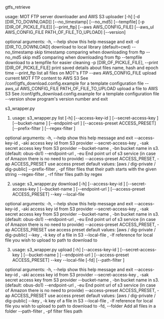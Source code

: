 gtfs_retrieve

usage: MOT FTP server downloader and AWS S3 uploader [-h]
                                                     [-d [DIR_TO_DOWNLOAD]]
                                                     [--no_timestamp]
                                                     [--no_md5] [--tempfile]
                                                     [-p [DIR_OF_PICKLE_FILE]]
                                                     [--print_ftp]
                                                     [--aws AWS_CONFIG_FILE]
                                                     [--aws_ul AWS_CONFIG_FILE PATH_OF_FILE_TO_UPLOAD]
                                                     [--version]

optional arguments:
  -h, --help            show this help message and exit
  -d [DIR_TO_DOWNLOAD]  download to local library (default=cwd)
  --no_timestamp        skip timestamp comparing when downloading from ftp
  --no_md5              skip md5 comparing when downloading from ftp
  --tempfile            download to a tempfile for easier cleaning
  -p [DIR_OF_PICKLE_FILE], --print [DIR_OF_PICKLE_FILE]
                        print saved details about files name, hash and epoch
                        time
  --print_ftp           list all files on MOT's FTP
  --aws AWS_CONFIG_FILE
                        upload current MOT FTP content to AWS S3 See
                        /conf/gtfs_download.config.example for a template
                        configuration file
  --aws_ul AWS_CONFIG_FILE PATH_OF_FILE_TO_UPLOAD
                        upload a file to AWS S3 See
                        /conf/gtfs_download.config.example for a template
                        configuration file
  --version             show program's version number and exit


s3_wrapper.py

1. usage: s3_wrapper.py list [-h] [--access-key-id <String>]
                          [--secret-access-key <String>]
                          [--bucket-name <String>] [--endpoint-url <String>]
                          [--access-preset ACCESS_PRESET]
                          [--prefix-filter <String>] [--regex-filter <String>]

optional arguments:
  -h, --help            show this help message and exit
  --access-key-id <String>, -aki <String>
                        access key id from S3 provider
  --secret-access-key <String>, -sak <String>
                        secret access key from S3 provider
  --bucket-name <String>, -bn <String>
                        bucket name in s3. (default: obus-do1)
  --endpoint-url <String>, -eu <String>
                        End point url of s3 service (in case of Amazon there
                        is no need to provide)
  --access-preset ACCESS_PRESET, -ap ACCESS_PRESET
                        use access preset default values: [aws / dig-private /
                        dig-public]
  --prefix-filter <String>, -pf <String>
                        filter files that their path starts with the given
                        string
  --regex-filter <String>, -rf <String>
                        filter files path by regex


2. usage: s3_wrapper.py download [-h] [--access-key-id <String>]
                              [--secret-access-key <String>]
                              [--bucket-name <String>]
                              [--endpoint-url <String>]
                              [--access-preset ACCESS_PRESET] --key <Path>
                              --local-file <Path>

optional arguments:
  -h, --help            show this help message and exit
  --access-key-id <String>, -aki <String>
                        access key id from S3 provider
  --secret-access-key <String>, -sak <String>
                        secret access key from S3 provider
  --bucket-name <String>, -bn <String>
                        bucket name in s3. (default: obus-do1)
  --endpoint-url <String>, -eu <String>
                        End point url of s3 service (in case of Amazon there
                        is no need to provide)
  --access-preset ACCESS_PRESET, -ap ACCESS_PRESET
                        use access preset default values: [aws / dig-private /
                        dig-public]
  --key <Path>, -k <Path>
                        key of a file in S3
  --local-file <Path>, -lf <Path>
                        reference for local file you wish to upload to path to
                        download to





3. usage: s3_wrapper.py upload [-h] [--access-key-id <String>]
                            [--secret-access-key <String>]
                            [--bucket-name <String>] [--endpoint-url <String>]
                            [--access-preset ACCESS_PRESET] --key <Path>
                            --local-file <Path> [-fd] [--path-filter <String>]

optional arguments:
  -h, --help            show this help message and exit
  --access-key-id <String>, -aki <String>
                        access key id from S3 provider
  --secret-access-key <String>, -sak <String>
                        secret access key from S3 provider
  --bucket-name <String>, -bn <String>
                        bucket name in s3. (default: obus-do1)
  --endpoint-url <String>, -eu <String>
                        End point url of s3 service (in case of Amazon there
                        is no need to provide)
  --access-preset ACCESS_PRESET, -ap ACCESS_PRESET
                        use access preset default values: [aws / dig-private /
                        dig-public]
  --key <Path>, -k <Path>
                        key of a file in S3
  --local-file <Path>, -lf <Path>
                        reference for local file you wish to upload to path to
                        download to
  -fd, --folder         Add all files in a folder
  --path-filter <String>, -pf <String>
                        filter files path

